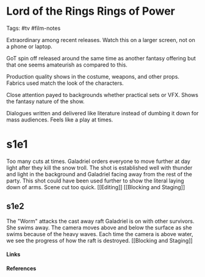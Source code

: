 # Lord of the Rings Rings of Power
Tags: #tv #film-notes

Extraordinary among recent releases. 
Watch this on a larger screen, not on a phone or laptop. 

GoT spin off released around the same time as another fantasy offering but that one seems amateurish as compared to this. 

Production quality shows in the costume, weapons, and other props. Fabrics used match the look of the characters.

Close attention payed to backgrounds whether practical sets or VFX. Shows the fantasy nature of the show. 

Dialogues written and delivered like literature instead of dumbing it down for mass audiences. Feels like a play at times. 

# s1e1
Too many cuts at times. Galadriel orders everyone to move further at day light after they kill the snow troll. The shot is established well with thunder and light in the background and Galadriel facing away from the rest of the party. This shot could have been used further to show the literal laying down of arms. Scene cut too quick. [[Editing]] [[Blocking and Staging]]

## s1e2
The "Worm" attacks the cast away raft Galadriel is on with other survivors. She swims away. The camera moves above and below the surface as she swims because of the heavy waves. Each time the camera is above water, we see the progress of how the raft is destroyed.
[[Blocking and Staging]]




#### Links

#### References





